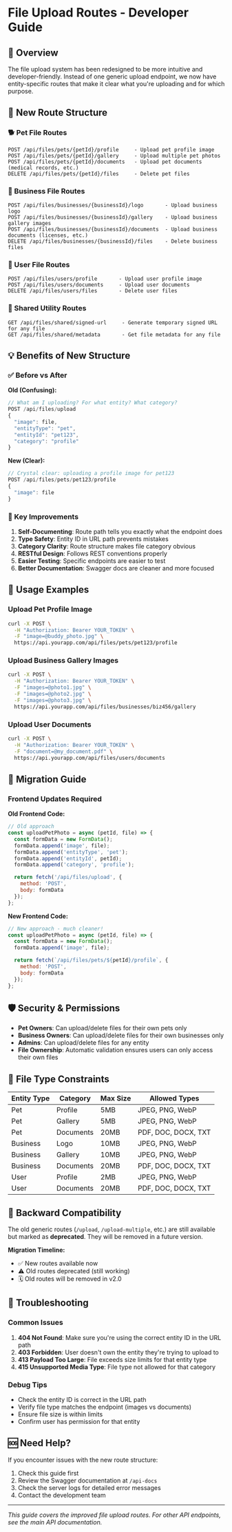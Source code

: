 # File Upload Routes - Developer Guide

## 🎯 Overview

The file upload system has been redesigned to be more intuitive and developer-friendly. Instead of one generic upload endpoint, we now have entity-specific routes that make it clear what you're uploading and for which purpose.

## 🚀 New Route Structure

### 🐕 Pet File Routes

```
POST /api/files/pets/{petId}/profile     - Upload pet profile image
POST /api/files/pets/{petId}/gallery     - Upload multiple pet photos
POST /api/files/pets/{petId}/documents   - Upload pet documents (medical records, etc.)
DELETE /api/files/pets/{petId}/files     - Delete pet files
```

### 🏢 Business File Routes

```
POST /api/files/businesses/{businessId}/logo       - Upload business logo
POST /api/files/businesses/{businessId}/gallery    - Upload business gallery images
POST /api/files/businesses/{businessId}/documents  - Upload business documents (licenses, etc.)
DELETE /api/files/businesses/{businessId}/files    - Delete business files
```

### 👤 User File Routes

```
POST /api/files/users/profile       - Upload user profile image
POST /api/files/users/documents     - Upload user documents
DELETE /api/files/users/files       - Delete user files
```

### 🔗 Shared Utility Routes

```
GET /api/files/shared/signed-url     - Generate temporary signed URL for any file
GET /api/files/shared/metadata       - Get file metadata for any file
```

## 💡 Benefits of New Structure

### ✅ Before vs After

**Old (Confusing):**
```javascript
// What am I uploading? For what entity? What category?
POST /api/files/upload
{
  "image": file,
  "entityType": "pet",
  "entityId": "pet123",
  "category": "profile"
}
```

**New (Clear):**
```javascript
// Crystal clear: uploading a profile image for pet123
POST /api/files/pets/pet123/profile
{
  "image": file
}
```

### 🎯 Key Improvements

1. **Self-Documenting**: Route path tells you exactly what the endpoint does
2. **Type Safety**: Entity ID in URL path prevents mistakes
3. **Category Clarity**: Route structure makes file category obvious
4. **RESTful Design**: Follows REST conventions properly
5. **Easier Testing**: Specific endpoints are easier to test
6. **Better Documentation**: Swagger docs are cleaner and more focused

## 📖 Usage Examples

### Upload Pet Profile Image
```bash
curl -X POST \
  -H "Authorization: Bearer YOUR_TOKEN" \
  -F "image=@buddy_photo.jpg" \
  https://api.yourapp.com/api/files/pets/pet123/profile
```

### Upload Business Gallery Images
```bash
curl -X POST \
  -H "Authorization: Bearer YOUR_TOKEN" \
  -F "images=@photo1.jpg" \
  -F "images=@photo2.jpg" \
  -F "images=@photo3.jpg" \
  https://api.yourapp.com/api/files/businesses/biz456/gallery
```

### Upload User Documents
```bash
curl -X POST \
  -H "Authorization: Bearer YOUR_TOKEN" \
  -F "document=@my_document.pdf" \
  https://api.yourapp.com/api/files/users/documents
```

## 🔄 Migration Guide

### Frontend Updates Required

**Old Frontend Code:**
```javascript
// Old approach
const uploadPetPhoto = async (petId, file) => {
  const formData = new FormData();
  formData.append('image', file);
  formData.append('entityType', 'pet');
  formData.append('entityId', petId);
  formData.append('category', 'profile');

  return fetch('/api/files/upload', {
    method: 'POST',
    body: formData
  });
};
```

**New Frontend Code:**
```javascript
// New approach - much cleaner!
const uploadPetPhoto = async (petId, file) => {
  const formData = new FormData();
  formData.append('image', file);

  return fetch(`/api/files/pets/${petId}/profile`, {
    method: 'POST',
    body: formData
  });
};
```

## 🛡️ Security & Permissions

- **Pet Owners**: Can upload/delete files for their own pets only
- **Business Owners**: Can upload/delete files for their own businesses only
- **Admins**: Can upload/delete files for any entity
- **File Ownership**: Automatic validation ensures users can only access their own files

## 🔧 File Type Constraints

| Entity Type | Category | Max Size | Allowed Types |
|-------------|----------|----------|---------------|
| Pet | Profile | 5MB | JPEG, PNG, WebP |
| Pet | Gallery | 5MB | JPEG, PNG, WebP |
| Pet | Documents | 20MB | PDF, DOC, DOCX, TXT |
| Business | Logo | 10MB | JPEG, PNG, WebP |
| Business | Gallery | 10MB | JPEG, PNG, WebP |
| Business | Documents | 20MB | PDF, DOC, DOCX, TXT |
| User | Profile | 2MB | JPEG, PNG, WebP |
| User | Documents | 20MB | PDF, DOC, DOCX, TXT |

## 🔄 Backward Compatibility

The old generic routes (`/upload`, `/upload-multiple`, etc.) are still available but marked as **deprecated**. They will be removed in a future version.

**Migration Timeline:**
- ✅ New routes available now
- ⚠️ Old routes deprecated (still working)
- 🗓️ Old routes will be removed in v2.0

## 🐛 Troubleshooting

### Common Issues

1. **404 Not Found**: Make sure you're using the correct entity ID in the URL path
2. **403 Forbidden**: User doesn't own the entity they're trying to upload to
3. **413 Payload Too Large**: File exceeds size limits for that entity type
4. **415 Unsupported Media Type**: File type not allowed for that category

### Debug Tips

- Check the entity ID is correct in the URL path
- Verify file type matches the endpoint (images vs documents)
- Ensure file size is within limits
- Confirm user has permission for that entity

## 🆘 Need Help?

If you encounter issues with the new route structure:
1. Check this guide first
2. Review the Swagger documentation at `/api-docs`
3. Check the server logs for detailed error messages
4. Contact the development team

---

*This guide covers the improved file upload routes. For other API endpoints, see the main API documentation.*